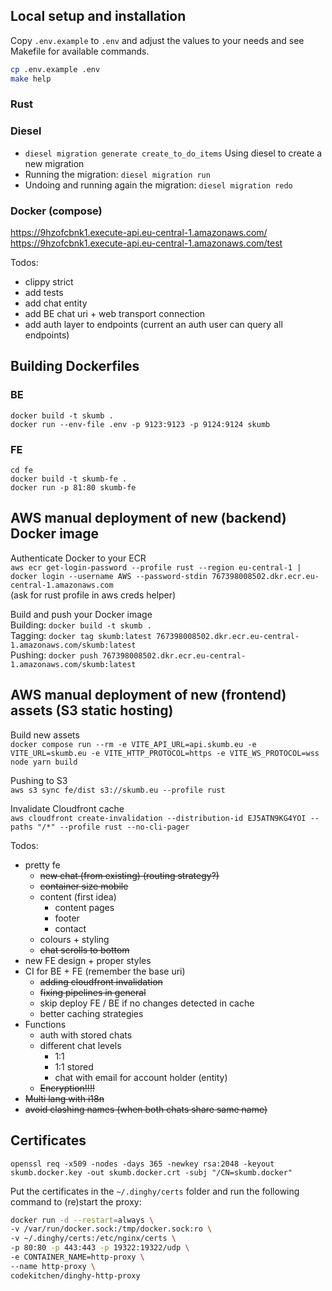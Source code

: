 ## Local setup and installation
Copy `.env.example` to `.env` and adjust the values to your needs and see Makefile for available commands.

```bash
cp .env.example .env
make help
```

### Rust
### Diesel
- `diesel migration generate create_to_do_items` Using diesel to create a new migration
- Running the migration: `diesel migration run`
- Undoing and running again the migration: `diesel migration redo`
### Docker (compose)


https://9hzofcbnk1.execute-api.eu-central-1.amazonaws.com/
https://9hzofcbnk1.execute-api.eu-central-1.amazonaws.com/test


Todos:
- clippy strict
- add tests
- add chat entity
- add BE chat uri + web transport connection
- add auth layer to endpoints (current an auth user can query all endpoints)


## Building Dockerfiles
### BE
`docker build -t skumb .` \
`docker run --env-file .env -p 9123:9123 -p 9124:9124 skumb`

### FE
`cd fe` \
`docker build -t skumb-fe .` \
`docker run -p 81:80 skumb-fe`



## AWS manual deployment of new (backend) Docker image

Authenticate Docker to your ECR \
`aws ecr get-login-password --profile rust --region eu-central-1 | docker login --username AWS --password-stdin 767398008502.dkr.ecr.eu-central-1.amazonaws.com` \
(ask for rust profile in aws creds helper)

Build and push your Docker image \
Building: `docker build -t skumb .` \
Tagging: `docker tag skumb:latest 767398008502.dkr.ecr.eu-central-1.amazonaws.com/skumb:latest` \
Pushing: `docker push 767398008502.dkr.ecr.eu-central-1.amazonaws.com/skumb:latest`

## AWS manual deployment of new (frontend) assets (S3 static hosting)

Build new assets \
`docker compose run --rm -e VITE_API_URL=api.skumb.eu -e VITE_URL=skumb.eu -e VITE_HTTP_PROTOCOL=https -e VITE_WS_PROTOCOL=wss node yarn build`

Pushing to S3 \
`aws s3 sync fe/dist s3://skumb.eu --profile rust`

Invalidate Cloudfront cache \
`aws cloudfront create-invalidation --distribution-id EJ5ATN9KG4YOI --paths "/*" --profile rust --no-cli-pager`

Todos:
- pretty fe
  - ~~new chat (from existing)
    (routing strategy?)~~
  - ~~container size mobile~~
  - content (first idea)
    - content pages 
    - footer
    - contact
  - colours + styling
  - ~~chat scrolls to bottom~~
- new FE design + proper styles
- CI for BE + FE (remember the base uri)
  - ~~adding cloudfront invalidation~~
  - ~~fixing pipelines in general~~
  - skip deploy FE / BE if no changes detected in cache
  - better caching strategies
- Functions
  - auth with stored chats
  - different chat levels
    - 1:1
    - 1:1 stored
    - chat with email for account holder (entity)
  - ~~Encryption!!!!~~
- ~~Multi lang with i18n~~
- ~~avoid clashing names (when both chats share same name)~~


## Certificates

`openssl req -x509 -nodes -days 365 -newkey rsa:2048 -keyout skumb.docker.key -out skumb.docker.crt -subj "/CN=skumb.docker"`

Put the certificates in the `~/.dinghy/certs` folder and run the following command to (re)start the proxy:

```bash
docker run -d --restart=always \
-v /var/run/docker.sock:/tmp/docker.sock:ro \
-v ~/.dinghy/certs:/etc/nginx/certs \
-p 80:80 -p 443:443 -p 19322:19322/udp \
-e CONTAINER_NAME=http-proxy \
--name http-proxy \
codekitchen/dinghy-http-proxy
```
